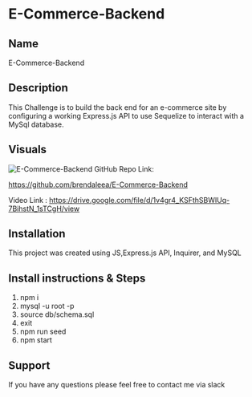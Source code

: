 # E-Commerce-Backend


## Name
E-Commerce-Backend


## Description
This Challenge is to build the back end for an e-commerce site by configuring a working Express.js API to use Sequelize to interact with a MySql database.

## Visuals

![E-Commerce-Backend](.)
GitHub Repo Link:

https://github.com/brendaleea/E-Commerce-Backend

Video Link : https://drive.google.com/file/d/1v4gr4_KSFthSBWIUq-7BihstN_1sTCgH/view




## Installation
This project was created using JS,Express.js API, Inquirer, and MySQL

## Install instructions & Steps
1. npm i
2. mysql -u root -p
3. source db/schema.sql
4. exit
5. npm run seed
6. npm start


## Support
If you have any questions please feel free to contact me via slack 